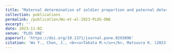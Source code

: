 ```yaml
---
title: "Maternal determination of soldier proportion and paternal determination of soldier sex ratio in hybrid <i>Reticulitermes</i> (Isoptera: Rhinotermitidae) termite colonies"
collection: publications
permalink: /publication/Wu-et-al-2023-PLOS-ONE
excerpt: ''
date: 2023-11-02
venue: 'PLOS ONE'
paperurl: 'https://doi.org/10.1371/journal.pone.0293096'
citation: 'Wu Y., Chen, J., <b><u>Takata M.</u></b>, Matsuura K. (2023) <b><i>PLOS ONE</i></b> 18: e0293096.'
---
```

